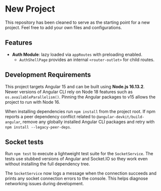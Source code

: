 # New Project

This repository has been cleaned to serve as the starting point for a new project. Feel free to add your own files and configurations.

## Features

- **Auth Module**: lazy loaded via `appRoutes` with preloading enabled.
  - `AuthShellPage` provides an internal `<router-outlet>` for child routes.

## Development Requirements

This project targets Angular 15 and can be built using **Node.js 16.13.2**.
Newer versions of Angular CLI rely on Node 18 features such as
`os.availableParallelism()`. Pinning the Angular packages to v15 allows the
project to run with Node 16.

When installing dependencies run `npm install` from the project root. If npm
reports a peer dependency conflict related to `@angular-devkit/build-angular`,
remove any globally installed Angular CLI packages and retry with
`npm install --legacy-peer-deps`.

## Socket tests

Run `npm test` to execute a lightweight test suite for the `SocketService`.
The tests use stubbed versions of Angular and Socket.IO so they work even
without installing the full dependency tree.

The `SocketService` now logs a message when the connection succeeds and prints
any socket connection errors to the console. This helps diagnose networking
issues during development.
